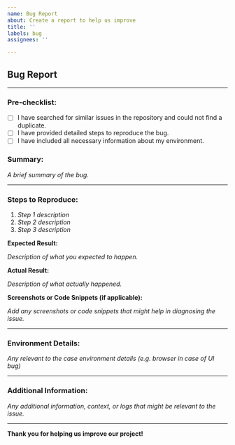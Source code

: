 ```yaml
---
name: Bug Report
about: Create a report to help us improve
title: ''
labels: bug
assignees: ''

---
```


## Bug Report

---

### **Pre-checklist:**

- [ ] I have searched for similar issues in the repository and could not find a duplicate.
- [ ] I have provided detailed steps to reproduce the bug.
- [ ] I have included all necessary information about my environment.

### **Summary:**

_A brief summary of the bug._

---

### **Steps to Reproduce:**

1. _Step 1 description_
2. _Step 2 description_
3. _Step 3 description_

**Expected Result:**

_Description of what you expected to happen._

**Actual Result:**

_Description of what actually happened._

**Screenshots or Code Snippets (if applicable):**

_Add any screenshots or code snippets that might help in diagnosing the issue._

---

### **Environment Details:**

_Any relevant to the case environment details (e.g. browser in case of UI bug)_ 

---

### **Additional Information:**

_Any additional information, context, or logs that might be relevant to the issue._

---

**Thank you for helping us improve our project!**
